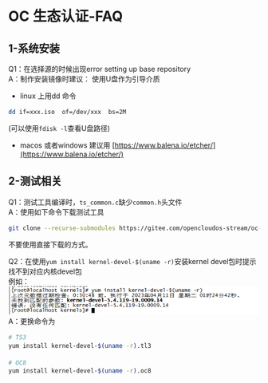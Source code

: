 # OC 生态认证-FAQ

## 1-系统安装
Q1：在选择源的时候出现error setting up base repository    
A：制作安装镜像时建议：
使用U盘作为引导介质
- linux 上用dd 命令    

```bash
dd if=xxx.iso  of=/dev/xxx  bs=2M
```
(可以使用`fdisk -l`查看U盘路径)
- macos 或者windows 建议用 [https://www.balena.io/etcher/](https://www.balena.io/etcher/)

## 2-测试相关
Q1：测试工具编译时，`ts_common.c`缺少`common.h`头文件    
A：使用如下命令下载测试工具    

```bash
git clone --recurse-submodules https://gitee.com/opencloudos-stream/oc-hct.git
```
不要使用直接下载的方式。

Q2：在使用`yum install kernel-devel-$(uname -r)`安装kernel devel包时提示找不到对应内核devel包     
例如：    
![image](../assets/install_devel_error.png)      
A：更换命令为  

```bash
# TS3
yum install kernel-devel-$(uname -r).tl3

# OC8
yum install kernel-devel-$(uname -r).oc8
```
